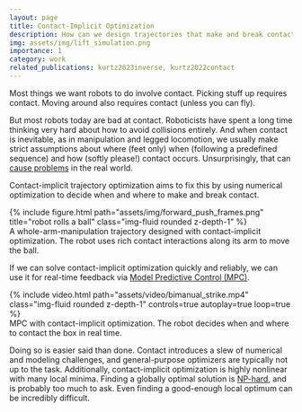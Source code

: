 ```yaml
---
layout: page
title: Contact-Implicit Optimization
description: How can we design trajectories that make and break contact? 
img: assets/img/lift_simulation.png
importance: 1
category: work
related_publications: kurtz2023inverse, kurtz2022contact
---
```


Most things we want robots to do involve contact. Picking stuff up requires
contact. Moving around also requires contact (unless you can fly). 

But most robots today are bad at contact. Roboticists have spent a long time
thinking very hard about how to avoid collisions entirely. And when contact is 
inevitable, as in manipulation and legged locomotion, we usually make strict assumptions
about where (feet only) when (following a predefined sequence) and how (softly
please!) contact occurs. Unsurprisingly, that can [cause problems](https://youtu.be/g0TaYhjpOfo) 
in the real world.

Contact-implicit trajectory optimization aims to fix this by using numerical
optimization to decide when and where to make and break contact. 

<div class="row">
    <div class="col-sm mt-3 mt-md-0">
        {% include figure.html path="assets/img/forward_push_frames.png" title="robot rolls a ball" class="img-fluid rounded z-depth-1" %}
    </div>
</div>
<div class="caption">
    A whole-arm-manipulation trajectory designed with contact-implicit
    optimization. The robot uses rich contact interactions along its arm to move the ball. 
</div>

If we can solve contact-implicit optimization quickly and reliably, we can use it for
real-time feedback via [Model Predictive
Control (MPC)](https://en.wikipedia.org/wiki/Model_predictive_control).

<div class="row">
    <div class="col-sm mt-3 mt-md-0">
        {% include video.html path="assets/video/bimanual_strike.mp4" class="img-fluid rounded z-depth-1" controls=true autoplay=true loop=true %}
    </div>
</div>
<div class="caption">
    MPC with contact-implicit optimization. The robot decides when and
    where to contact the box in real time.
</div>

Doing so is easier said than done. Contact introduces a slew of numerical and
modeling challenges, and general-purpose optimizers are typically not up to the
task. Additionally, contact-implicit optimization is highly nonlinear with many
local minima. Finding a globally optimal solution is 
[NP-hard](https://en.wikipedia.org/wiki/NP-hardness),
and is probably too much to ask. Even finding a good-enough local optimum 
can be incredibly difficult.

